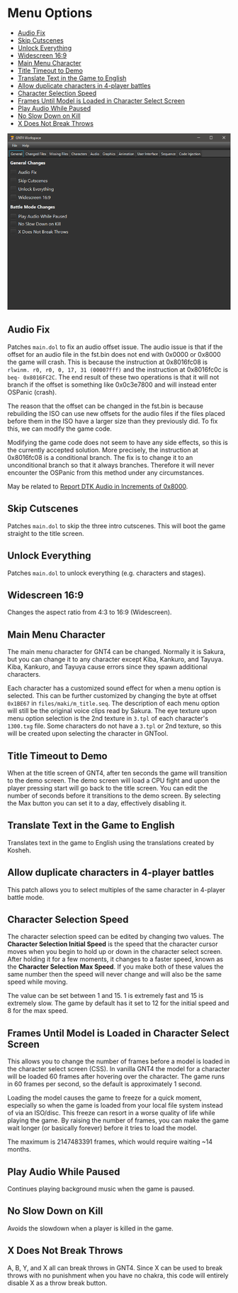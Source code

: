 # Menu Options

- [Audio Fix](#audio-fix)
- [Skip Cutscenes](#skip-cutscenes)
- [Unlock Everything](#unlock-everything)
- [Widescreen 16:9](#widescreen-16:9)
- [Main Menu Character](#main-menu-character)
- [Title Timeout to Demo](#title-timeout-to-demo)
- [Translate Text in the Game to English](#translate-text-in-the-game-to-english)
- [Allow duplicate characters in 4-player battles](#allow-duplicate-characters-in-4-player-battles)
- [Character Selection Speed](#character-selection-speed)
- [Frames Until Model is Loaded in Character Select Screen](#frames-until-model-is-loaded-in-character-select-screen)
- [Play Audio While Paused](#play-audio-while-paused)
- [No Slow Down on Kill](#no-slow-down-on-kill)
- [X Does Not Break Throws](#x-does-not-break-throws)

![Menu](/docs/workspace.png?raw=true "Menu")

## Audio Fix

Patches `main.dol` to fix an audio offset issue. The audio issue is that if the offset for an audio file in the fst.bin does not end with 0x0000 or 0x8000 the game will crash. This is because the instruction at 0x8016fc08 is `rlwinm. r0, r0, 0, 17, 31 (00007fff)` and the instruction at 0x8016fc0c is `beq- 0x8016FC2C`. The end result of these two operations is that it will not branch if the offset is something like 0x0c3e7800 and will instead enter OSPanic (crash).

The reason that the offset can be changed in the fst.bin is because rebuilding the ISO can use new offsets for the audio files if the files placed before them in the ISO have a larger size than they previously did. To fix this, we can modify the game code.

Modifying the game code does not seem to have any side effects, so this is the currently accepted solution. More precisely, the instruction at 0x8016fc08 is a conditional branch. The fix is to change it to an unconditional branch so that it always branches. Therefore it will never encounter the OSPanic from this method under any circumstances.

May be related to [Report DTK Audio in Increments of 0x8000](https://dolphin-emu.org/blog/2019/02/01/dolphin-progress-report-dec-2018-and-jan-2019/#50-9232-report-dtk-audio-in-increments-of-0x8000-by-booto).

## Skip Cutscenes

Patches `main.dol` to skip the three intro cutscenes. This will boot the game straight to the title screen.

## Unlock Everything

Patches `main.dol` to unlock everything (e.g. characters and stages).

## Widescreen 16:9

Changes the aspect ratio from 4:3 to 16:9 (Widescreen).

## Main Menu Character

The main menu character for GNT4 can be changed. Normally it is Sakura, but you can change it to any character except Kiba, Kankuro, and Tayuya. Kiba, Kankuro, and Tayuya cause errors since they spawn additional characters.

Each character has a customized sound effect for when a menu option is selected. This can be further customized by changing the byte at offset `0x1BE67` in `files/maki/m_title.seq`. The description of each menu option will still be the original voice clips read by Sakura. The eye texture upon menu option selection is the 2nd texture in `3.tpl` of each character's `1300.txg` file. Some characters do not have a `3.tpl` or 2nd texture, so this will be created upon selecting the character in GNTool.

## Title Timeout to Demo

When at the title screen of GNT4, after ten seconds the game will transition to the demo screen. The demo screen will load a CPU fight and upon the player pressing start will go back to the title screen. You can edit the number of seconds before it transitions to the demo screen. By selecting the Max button you can set it to a day, effectively disabling it.

## Translate Text in the Game to English

Translates text in the game to English using the translations created by Kosheh.

## Allow duplicate characters in 4-player battles

This patch allows you to select multiples of the same character in 4-player battle mode.

## Character Selection Speed

The character selection speed can be edited by changing two values. The **Character Selection Initial Speed** is the speed that the character cursor moves when you begin to hold up or down in the character select screen. After holding it for a few moments, it changes to a faster speed, known as the **Character Selection Max Speed**. If you make both of these values the same number then the speed will never change and will also be the same speed while moving.

The value can be set between 1 and 15. 1 is extremely fast and 15 is extremely slow. The game by default has it set to 12 for the initial speed and 8 for the max speed.

## Frames Until Model is Loaded in Character Select Screen

This allows you to change the number of frames before a model is loaded in the character select
screen (CSS). In vanilla GNT4 the model for a character will be loaded 60 frames after hovering
over the character. The game runs in 60 frames per second, so the default is approximately 1 second.

Loading the model causes the game to freeze for a quick moment, especially so when the game is
loaded from your local file system instead of via an ISO/disc. This freeze can resort in a worse
quality of life while playing the game. By raising the number of frames, you can make the game wait
longer (or basically forever) before it tries to load the model.

The maximum is 2147483391 frames, which would require waiting ~14 months.

## Play Audio While Paused

Continues playing background music when the game is paused.

## No Slow Down on Kill

Avoids the slowdown when a player is killed in the game.

## X Does Not Break Throws

A, B, Y, and X all can break throws in GNT4. Since X can be used to break throws with no punishment when you have no chakra, this code will entirely disable X as a throw break button.
